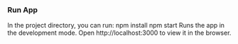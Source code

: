 ### Run App
In the project directory, you can run:
npm install
npm start
Runs the app in the development mode.
Open http://localhost:3000 to view it in the browser.